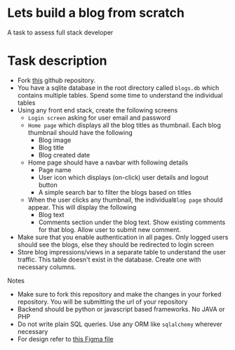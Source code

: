 # Lets build a blog from scratch
A task to assess full stack developer


# Task description
- Fork [this](https://github.com/fellowdatascientist/blog-exercise) github repository. 
- You have a sqlite database in the root directory called `blogs.db` which contains multiple tables. Spend some time to understand the individual tables
- Using any front end stack, create the following screens
  - `Login screen` asking for user email and password
  - `Home page` which displays all the blog titles as thumbnail. Each blog thumbnail should have the following
    - Blog image
    - Blog title
    - Blog created date
  - Home page should have a navbar with following details
    - Page name
    - User icon which displays (on-click) user details and logout button 
    - A simple search bar to filter the blogs based on titles
  - When the user clicks any thumbnail, the individual`Blog page` should appear. This will display the following
    - Blog text
    - Comments section under the blog text. Show existing comments for that blog. Allow user to submit new comment.
- Make sure that you enable authentication in all pages. Only logged users should see the blogs, else they should be redirected to login screen
- Store blog impressions/views in a separate table to understand the user traffic. This table doesn't exist in the database. Create one with necessary columns. 

Notes
- Make sure to fork this repository and make the changes in your forked repository. You will be submitting the url of your repository
- Backend should be python or javascript based frameworks. No JAVA or PHP
- Do not write plain SQL queries. Use any ORM like `sqlalchemy` wherever necessary
- For design refer to [this Figma file](https://www.figma.com/design/AshwNmcthO0ejWH92xPgQc/Free-Blog-Template--%7C-Modern-%26-Creative-design-(Community)?node-id=1-2&m=dev&t=fEU7MXuNhogORBY2-1)
